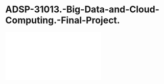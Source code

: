 # ADSP-31013.-Big-Data-and-Cloud-Computing.-Final-Project.

![Final Project Presentation](./Problems.pdf)
